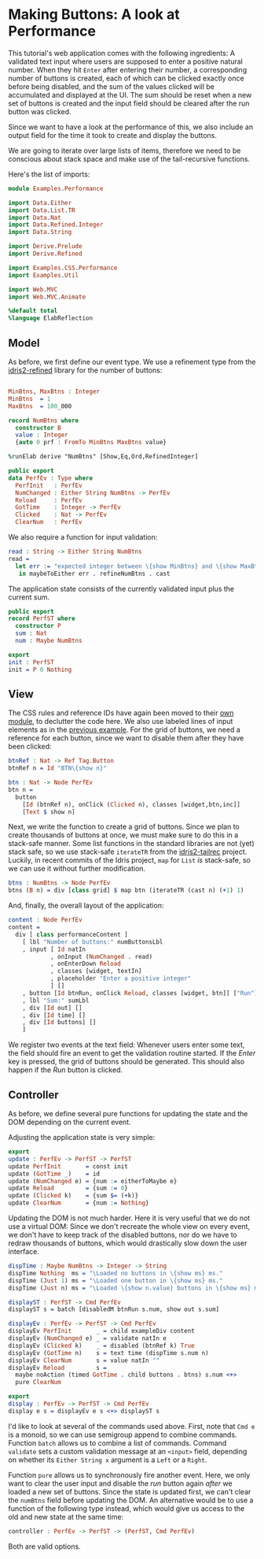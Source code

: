 # Making Buttons: A look at Performance

This tutorial's web application comes with the following
ingredients: A validated text input where users are
supposed to enter a positive natural number.
When they hit `Enter` after entering their
number, a corresponding number of buttons is created, each
of which can be clicked exactly once before being disabled,
and the sum of the values clicked will be accumulated and
displayed at the UI. The sum should be reset when a new set
of buttons is created and the input field should be cleared
after the run button was clicked.

Since we want to have a look at the performance of this,
we also include an output field for the time it took to
create and display the buttons.

We are going to iterate over large lists of
items, therefore we need to be conscious about stack space and make
use of the tail-recursive functions.

Here's the list of imports:

```idris
module Examples.Performance

import Data.Either
import Data.List.TR
import Data.Nat
import Data.Refined.Integer
import Data.String

import Derive.Prelude
import Derive.Refined

import Examples.CSS.Performance
import Examples.Util

import Web.MVC
import Web.MVC.Animate

%default total
%language ElabReflection
```

## Model

As before, we first define our event type. We use a refinement type
from the [idris2-refined](https://github.com/stefan-hoeck/idris2-refined)
library for the number of buttons:


```idris

MinBtns, MaxBtns : Integer
MinBtns  = 1
MaxBtns  = 100_000

record NumBtns where
  constructor B
  value : Integer
  {auto 0 prf : FromTo MinBtns MaxBtns value}

%runElab derive "NumBtns" [Show,Eq,Ord,RefinedInteger]

public export
data PerfEv : Type where
  PerfInit   : PerfEv
  NumChanged : Either String NumBtns -> PerfEv
  Reload     : PerfEv
  GotTime    : Integer -> PerfEv
  Clicked    : Nat -> PerfEv
  ClearNum   : PerfEv
```

We also require a function for input validation:

```idris
read : String -> Either String NumBtns
read =
  let err := "expected integer between \{show MinBtns} and \{show MaxBtns}"
   in maybeToEither err . refineNumBtns . cast
```

The application state consists of the currently validated input
plus the current sum.

```idris
public export
record PerfST where
  constructor P
  sum : Nat
  num : Maybe NumBtns

export
init : PerfST
init = P 0 Nothing
```

## View

The CSS rules and reference IDs have again been moved
to their [own module](CSS/Performance.idr), to declutter
the code here. We also use labeled lines of input elements
as in the [previous example](Reset.idr). For the
grid of buttons, we need a reference for each button,
since we want to disable them after they have been clicked:

```idris
btnRef : Nat -> Ref Tag.Button
btnRef n = Id "BTN\{show n}"

btn : Nat -> Node PerfEv
btn n =
  button
    [Id (btnRef n), onClick (Clicked n), classes [widget,btn,inc]]
    [Text $ show n]
```

Next, we write the function to create a grid of buttons.
Since we plan to create thousands of buttons at once, we must
make sure to do this in a stack-safe manner.
Some list functions in the standard libraries are not (yet)
stack safe, so we use stack-safe `iterateTR`
from the [idris2-tailrec](https://github.com/stefan-hoeck/idris2-tailre)
project.
Luckily, in recent commits of the Idris project,
`map` for `List` *is* stack-safe, so we can use it without further
modification.

```idris
btns : NumBtns -> Node PerfEv
btns (B n) = div [class grid] $ map btn (iterateTR (cast n) (+1) 1)
```

And, finally, the overall layout of the application:

```idris
content : Node PerfEv
content =
  div [ class performanceContent ]
    [ lbl "Number of buttons:" numButtonsLbl
    , input [ Id natIn
            , onInput (NumChanged . read)
            , onEnterDown Reload
            , classes [widget, textIn]
            , placeholder "Enter a positive integer"
            ] []
    , button [Id btnRun, onClick Reload, classes [widget, btn]] ["Run"]
    , lbl "Sum:" sumLbl
    , div [Id out] []
    , div [Id time] []
    , div [Id buttons] []
    ]
```

We register two events at the text field: Whenever users enter
some text, the field should fire an event to get the validation
routine started. If the *Enter* key is pressed, the grid of
buttons should be generated. This should also happen if the
*Run* button is clicked.

## Controller

As before, we define several pure functions for updating
the state and the DOM depending on the current event.

Adjusting the application state is very simple:

```idris
export
update : PerfEv -> PerfST -> PerfST
update PerfInit       = const init
update (GotTime _)    = id
update (NumChanged e) = {num := eitherToMaybe e}
update Reload         = {sum := 0}
update (Clicked k)    = {sum $= (+k)}
update ClearNum       = {num := Nothing}
```

Updating the DOM is not much harder. Here it is very useful that we
do not use a virtual DOM: Since we don't recreate the whole view on
every event, we don't have to keep track of the disabled buttons,
nor do we have to redraw thousands of buttons, which would drastically
slow down the user interface.

```idris
dispTime : Maybe NumBtns -> Integer -> String
dispTime Nothing  ms = "\Loaded no buttons in \{show ms} ms."
dispTime (Just 1) ms = "\Loaded one button in \{show ms} ms."
dispTime (Just n) ms = "\Loaded \{show n.value} buttons in \{show ms} ms."

displayST : PerfST -> Cmd PerfEv
displayST s = batch [disabledM btnRun s.num, show out s.sum]

displayEv : PerfEv -> PerfST -> Cmd PerfEv
displayEv PerfInit       _ = child exampleDiv content
displayEv (NumChanged e) _ = validate natIn e
displayEv (Clicked k)    _ = disabled (btnRef k) True
displayEv (GotTime n)    s = text time (dispTime s.num n)
displayEv ClearNum       s = value natIn ""
displayEv Reload         s =
  maybe noAction (timed GotTime . child buttons . btns) s.num <+>
  pure ClearNum

export
display : PerfEv -> PerfST -> Cmd PerfEv
display e s = displayEv e s <+> displayST s
```

I'd like to look at several of the commands used above. First, note that `Cmd e`
is a monoid, so we can use semigroup append to combine commands. Function `batch`
allows us to combine a list of commands. Command `validate` sets a custom
validation message at an `<input>` field, depending on whether its `Either String x`
argument is a `Left` or a `Right`.

Function `pure` allows us to synchronously
fire another event. Here, we only want to clear the user input and disable
the *run* button again *after* we loaded a new set of buttons. Since the
state is updated first, we can't clear the `numBtns` field before updating
the DOM. An alternative would be to use a function of the following type
instead, which would give us access to the old and new state at the same time:

```haskell
controller : PerfEv -> PerfST -> (PerfST, Cmd PerfEv)
```

Both are valid options.

<!-- vi: filetype=idris2:syntax=markdown
-->
